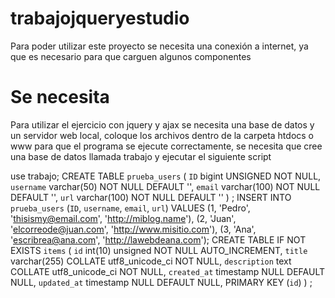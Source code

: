 # trabajojqueryestudio
Para poder utilizar este proyecto se necesita una conexión a internet, ya que es necesario para que carguen algunos componentes
# Se necesita
Para utilizar el ejercicio con jquery y ajax se necesita una base de datos y un servidor web local, coloque los archivos dentro de la carpeta htdocs o www para que el programa se ejecute correctamente, se necesita que cree una base de datos llamada trabajo y ejecutar el siguiente script

use trabajo;
CREATE TABLE `prueba_users` (
  `ID` bigint UNSIGNED NOT NULL,
  `username` varchar(50) NOT NULL DEFAULT '',
  `email` varchar(100) NOT NULL DEFAULT '',
  `url` varchar(100) NOT NULL DEFAULT ''
) ;
INSERT INTO `prueba_users` (`ID`, `username`, `email`, `url`) VALUES
(1, 'Pedro', 'thisismy@email.com', 'http://miblog.name'),
(2, 'Juan', 'elcorreode@juan.com', 'http://www.misitio.com'),
(3, 'Ana', 'escribrea@ana.com', 'http://lawebdeana.com');
CREATE TABLE IF NOT EXISTS `items` (
`id` int(10) unsigned NOT NULL AUTO_INCREMENT,
`title` varchar(255) COLLATE utf8_unicode_ci NOT NULL,
`description` text COLLATE utf8_unicode_ci NOT NULL,
`created_at` timestamp NULL DEFAULT NULL,
`updated_at` timestamp NULL DEFAULT NULL,
PRIMARY KEY (`id`)
) ;
